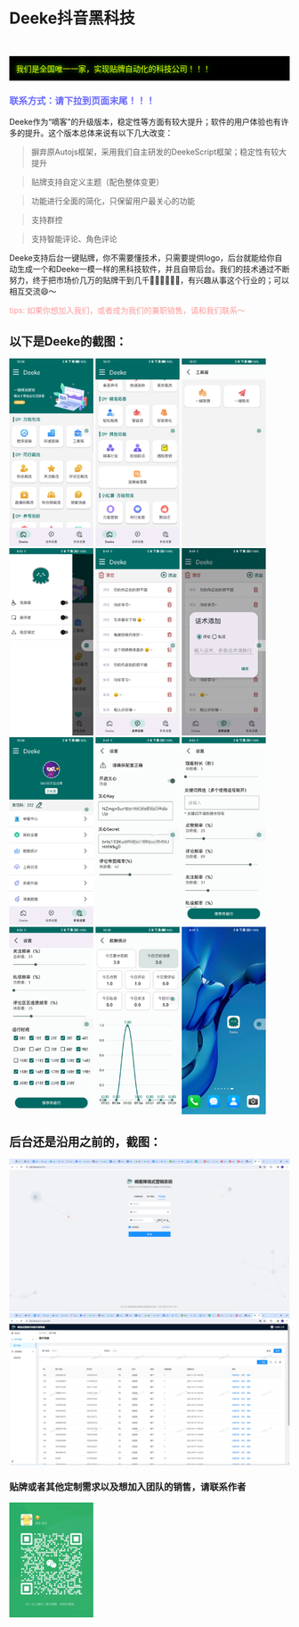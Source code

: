 # Deeke抖音黑科技
<img src='https://home.deeke.top/Index/githubStatistic?name=gitee-ad-deeke' width=0 height=0 />
<p style="background-color:#000;padding:12px;">
<span style="color:#ff0;text-shadow:0 0 10px #00ff00;">我们是全国唯一一家，实现贴牌自动化的科技公司！！！</span>
</p>

<h3 style="color:#66F;">联系方式：请下拉到页面末尾！！！</h3>

Deeke作为“嘀客”的升级版本，稳定性等方面有较大提升；软件的用户体验也有许多的提升。这个版本总体来说有以下几大改变：

> 摒弃原Autojs框架，采用我们自主研发的DeekeScript框架；稳定性有较大提升

> 贴牌支持自定义主题（配色整体变更）

> 功能进行全面的简化，只保留用户最关心的功能

> 支持群控

> 支持智能评论、角色评论

Deeke支持后台一键贴牌，你不需要懂技术，只需要提供logo，后台就能给你自动生成一个和Deeke一模一样的黑科技软件，并且自带后台。我们的技术通过不断努力，终于把市场价几万的贴牌干到几千👍🏻👍🏻👍🏻，有兴趣从事这个行业的；可以相互交流😄～

<span style="color: #f99;">tips: 如果你想加入我们，或者成为我们的兼职销售，请和我们联系～</span>

## 以下是Deeke的截图：

<div style="justify-content: space-between;flex-wrap:wrap;width:100%;">
<img alt="Deeke图标展示" src="photo/2-1.jpg" width="30%">
<img alt="Deeke主界面" src="photo/2-2.jpg" width="30%">
<img alt="Deeke主界面" src="photo/2-3.jpg" width="30%">

<img alt="Deeke主界面隐藏菜单" src="photo/3.jpg" width="30%">
<img alt="Deeke话术界面" src="photo/4.jpg" width="30%">
<img alt="Deeke话术添加界面" src="photo/5.jpg" width="30%">

<img alt="Deeke设置界面" src="photo/6.jpg" width="30%">
<img alt="Deeke百度文心设置界面" src="photo/7.jpg" width="30%">
<img alt="Deeke推荐营销设置界面" src="photo/8.jpg" width="30%">

<img alt="Deeke推荐营销设置界面" src="photo/9.jpg" width="30%">
<img alt="Deeke推荐营销设置界面" src="photo/10.jpg" width="30%">
<img alt="Deeke推荐营销设置界面" src="photo/1.jpg" width="30%">
</div>

## 后台还是沿用之前的，截图：
<div style="justify-content: space-between;flex-wrap:wrap;width:100%;">
<img alt="Deeke后台登录界面" src="photo/backend-1.png" width="100%">
<img alt="Deeke后台主界面" src="photo/backend-1-1.png" width="100%">
</div>

### 贴牌或者其他定制需求以及想加入团队的销售，请联系作者

<div style="justify-content: space-between;flex-wrap:wrap;width:100%;">
<img alt="Deeke技术" src="photo/weixin.jpg" width="30%">
</div>
